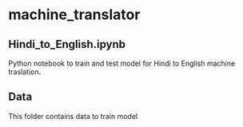 # machine_translator

## Hindi_to_English.ipynb
Python notebook to train and test model for Hindi to English machine traslation.

## Data
This folder contains data to train model

